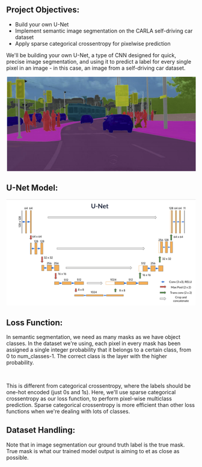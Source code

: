## Project Objectives:

<ul>
    <li>Build your own U-Net</li>
    <li>Implement semantic image segmentation on the CARLA self-driving car dataset</li>
    <li>Apply sparse categorical crossentropy for pixelwise prediction</li>
</ul>

We'll be building your own U-Net, a type of CNN designed for quick, precise image segmentation, and using it to predict a label for every single pixel in an image - in this case, an image from a self-driving car dataset.

![carseg.png](./images/carseg.png)

## U-Net Model:

![unet](./images/unet.png)

## Loss Function:

In semantic segmentation, we need as many masks as we have object classes. In the dataset we're using, each pixel in every mask has been assigned a single integer probability that it belongs to a certain class, from 0 to num_classes-1. The correct class is the layer with the higher probability. 

<br>

This is different from categorical crossentropy, where the labels should be one-hot encoded (just 0s and 1s). Here, we'll use sparse categorical crossentropy as our loss function, to perform pixel-wise multiclass prediction. Sparse categorical crossentropy is more efficient than other loss functions when we're dealing with lots of classes.

## Dataset Handling:

Note that in image segmentation our ground truth label is the true mask. True mask is what our trained model output is aiming to et as close as possible.

